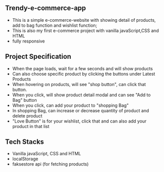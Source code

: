 ## Trendy-e-commerce-app

- This is a simple e-commerce-website with showing detail of products, add to bag function and wishlist function;
- This is also my first e-commerce project with vanilla javaScript,CSS and HTML
- fully responsive

## Project Specification

- When the page loads, wait for a few seconds and will show products
- Can also choose specific product by clicking the buttons under Latest Products
- When hovering on products, will see "shop button", can click that button.
- When you click, will show product detail modal and can see "Add to Bag" button
- When you click, can add your product to "shopping Bag"
- In shopping Bag, can increase or decrease quantity of product and delete product
- "Love Button" is for your wishlist, click that and can also add your product in that list

## Tech Stacks

- Vanilla javaScript, CSS and HTML
- localStorage
- faksestore api (for fetching products)
